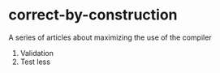 # correct-by-construction
A series of articles about maximizing the use of the compiler

 1. Validation
 1. Test less
